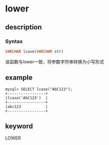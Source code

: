 # lower

## description

### Syntax

```Haskell
VARCHAR lcase(VARCHAR str)
```

该函数与lower一致，将参数字符串转换为小写形式

## example

```Plain Text
mysql> SELECT lcase("AbC123");
+-----------------+
|lcase('AbC123')  |
+-----------------+
|abc123           |
+-----------------+
```

## keyword

LOWER
